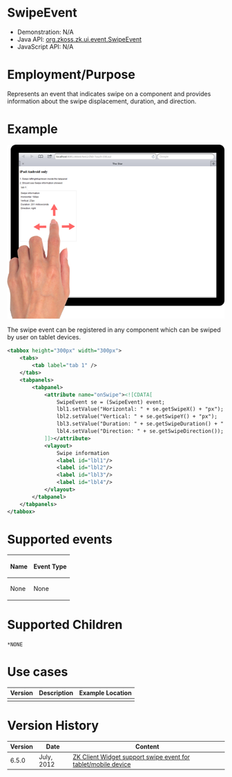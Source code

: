 

# SwipeEvent

- Demonstration: N/A
- Java API: [org.zkoss.zk.ui.event.SwipeEvent](https://www.zkoss.org/javadoc/latest/zk/org/zkoss/zk/ui/event/SwipeEvent.html)
- JavaScript API: N/A

# Employment/Purpose

Represents an event that indicates swipe on a component and provides
information about the swipe displacement, duration, and direction.

# Example

![](/zk_component_ref/images/SwipeEventExample_Update.png)

The swipe event can be registered in any component which can be swiped
by user on tablet devices.

```xml
<tabbox height="300px" width="300px">
    <tabs>
        <tab label="tab 1" />
    </tabs>
    <tabpanels>
        <tabpanel>
            <attribute name="onSwipe"><![CDATA[
                SwipeEvent se = (SwipeEvent) event;
                lbl1.setValue("Horizontal: " + se.getSwipeX() + "px");
                lbl2.setValue("Vertical: " + se.getSwipeY() + "px");
                lbl3.setValue("Duration: " + se.getSwipeDuration() + " milliseconds");
                lbl4.setValue("Direction: " + se.getSwipeDirection());
            ]]></attribute>
            <vlayout>
                Swipe information
                <label id="lbl1"/>
                <label id="lbl2"/>
                <label id="lbl3"/>
                <label id="lbl4"/>
            </vlayout>
        </tabpanel>
    </tabpanels>
</tabbox>
```

# Supported events

<table>
<thead>
<tr class="header">
<th><center>
<p>Name</p>
</center></th>
<th><center>
<p>Event Type</p>
</center></th>
</tr>
</thead>
<tbody>
<tr class="odd">
<td><p>None</p></td>
<td><p>None</p></td>
</tr>
</tbody>
</table>

# Supported Children

`*NONE`

# Use cases

| Version | Description | Example Location |
|---------|-------------|------------------|
|         |             |                  |

# Version History

| Version | Date       | Content                                                                                                  |
|---------|------------|----------------------------------------------------------------------------------------------------------|
| 6.5.0   | July, 2012 | [ZK Client Widget support swipe event for tablet/mobile device](http://tracker.zkoss.org/browse/ZK-1241) |


